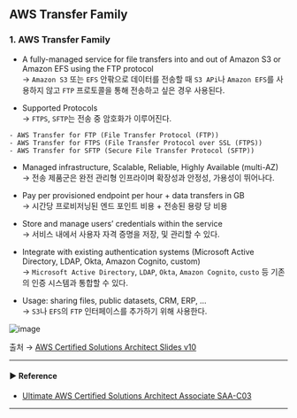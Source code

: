 ## AWS Transfer Family
### 1. AWS Transfer Family
- A fully-managed service for file transfers into and out of Amazon S3 or Amazon EFS using the FTP protocol  
→ `Amazon S3` 또는 `EFS` 안팎으로 데이터를 전송할 때 `S3 APi`나 `Amazon EFS`를 사용하지 않고 `FTP` 프로토콜을 통해 전송하고 싶은 경우 사용된다.

- Supported Protocols  
→ `FTPS`, `SFTP`는 전송 중 암호화가 이루어진다.
~~~
- AWS Transfer for FTP (File Transfer Protocol (FTP))
- AWS Transfer for FTPS (File Transfer Protocol over SSL (FTPS))
- AWS Transfer for SFTP (Secure File Transfer Protocol (SFTP))
~~~

- Managed infrastructure, Scalable, Reliable, Highly Available (multi-AZ)  
→ 전송 제품군은 완전 관리형 인프라이며 확장성과 안정성, 가용성이 뛰어나다.

- Pay per provisioned endpoint per hour + data transfers in GB  
→ 시간당 프로비저닝된 엔드 포인트 비용 + 전송된 용량 당 비용

- Store and manage users’ credentials within the service  
→ 서비스 내에서 사용자 자격 증명을 저장, 및 관리할 수 있다.

- Integrate with existing authentication systems (Microsoft Active Directory, LDAP, Okta, Amazon Cognito, custom)  
→ `Microsoft Active Directory`, `LDAP`, `Okta`, `Amazon Cognito`, `custo` 등 기존의 인증 시스템과 통합할 수 있다.

- Usage: sharing files, public datasets, CRM, ERP, …  
→ `S3`나 `EFS`의 `FTP` 인터페이스를 추가하기 위해 사용한다.

![image](https://user-images.githubusercontent.com/97398071/235355158-407429aa-de91-4cff-ae95-44d1549caa36.png)

출처 → [AWS Certified Solutions Architect Slides v10](https://courses.datacumulus.com/downloads/certified-solutions-architect-pn9/)

---
#### ▶ Reference
- [Ultimate AWS Certified Solutions Architect Associate SAA-C03](https://www.udemy.com/course/aws-certified-solutions-architect-associate-saa-c03/)
---
